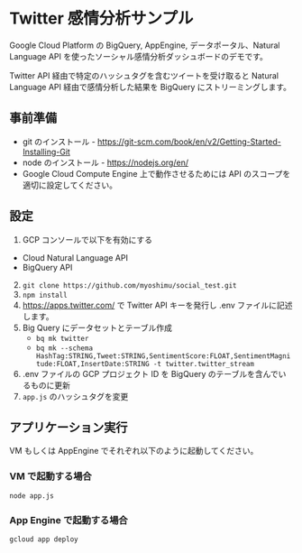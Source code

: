 # Twitter 感情分析サンプル
Google Cloud Platform の BigQuery, AppEngine, データポータル、Natural Language API を使ったソーシャル感情分析ダッシュボードのデモです。

Twitter API 経由で特定のハッシュタグを含むツイートを受け取ると Natural Language API 経由で感情分析した結果を BigQuery にストリーミングします。

## 事前準備
* git のインストール - https://git-scm.com/book/en/v2/Getting-Started-Installing-Git
* node のインストール - https://nodejs.org/en/
* Google Cloud Compute Engine 上で動作させるためには API のスコープを適切に設定してください。


## 設定
1. GCP コンソールで以下を有効にする
 * Cloud Natural Language API
 * BigQuery API

2. ``git clone https://github.com/myoshimu/social_test.git``
3. ``npm install``
4. https://apps.twitter.com/ で Twitter API キーを発行し .env ファイルに記述します。
5. Big Query にデータセットとテーブル作成
    * ``bq mk twitter``
    * ``bq mk --schema HashTag:STRING,Tweet:STRING,SentimentScore:FLOAT,SentimentMagnitude:FLOAT,InsertDate:STRING -t twitter.twitter_stream``
6. .env ファイルの GCP プロジェクト ID を BigQuery のテーブルを含んでいるものに更新
7. ``app.js`` のハッシュタグを変更


## アプリケーション実行
VM もしくは AppEngine でそれぞれ以下のように起動してください。

### VM で起動する場合
``node app.js``

### App Engine で起動する場合
``gcloud app deploy``
